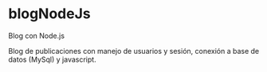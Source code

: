 # blogNodeJs
Blog con Node.js

Blog de publicaciones con manejo de usuarios y sesión, conexión a base de datos (MySql) y javascript.
